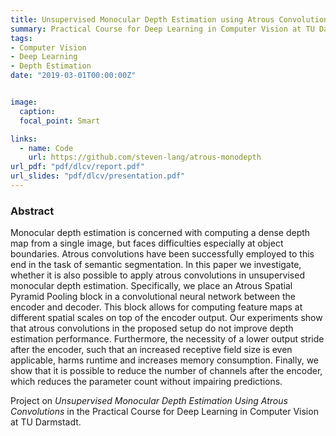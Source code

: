 ```yaml
---
title: Unsupervised Monocular Depth Estimation using Atrous Convolutions
summary: Practical Course for Deep Learning in Computer Vision at TU Darmstadt
tags:
- Computer Vision
- Deep Learning
- Depth Estimation
date: "2019-03-01T00:00:00Z"


image:
  caption: 
  focal_point: Smart

links:
  - name: Code
    url: https://github.com/steven-lang/atrous-monodepth
url_pdf: "pdf/dlcv/report.pdf"
url_slides: "pdf/dlcv/presentation.pdf"
---
```


### Abstract

Monocular depth estimation is concerned with computing a dense depth map from a single image, but faces difficulties especially at object boundaries. Atrous convolutions have been successfully employed to this end in the task of semantic segmentation. In this paper we investigate, whether it is also possible to apply atrous convolutions in unsupervised monocular depth estimation. Specifically, we place an Atrous Spatial Pyramid Pooling block in a convolutional neural network between the encoder and decoder. This block allows for computing feature maps at different spatial scales on top of the encoder output. Our experiments show that atrous convolutions in the proposed setup do not improve depth estimation performance. Furthermore, the necessity of a lower output stride after the encoder, such that an increased receptive field size is even applicable, harms runtime and increases memory consumption. Finally, we show that it is possible to reduce the number of channels after the encoder, which reduces the parameter count without impairing predictions.

Project on *Unsupervised Monocular Depth Estimation Using Atrous Convolutions* in the Practical Course for Deep Learning in Computer Vision at TU Darmstadt.
